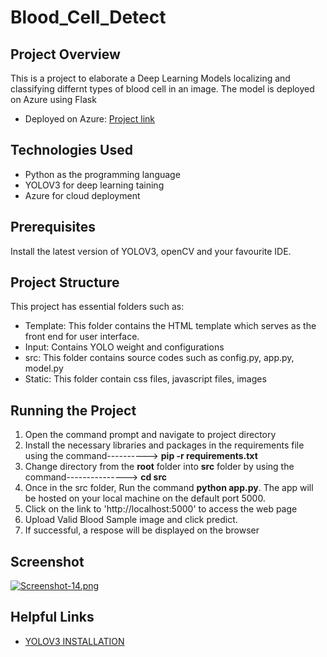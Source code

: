 # Blood_Cell_Detect

## Project Overview

This is a project to elaborate a Deep Learning Models localizing and classifying differnt types of blood cell in an image. The model is deployed on Azure using Flask 
  * Deployed on Azure: [Project link]()
  
## Technologies Used 
  * Python as the programming language
  * YOLOV3 for deep learning taining
  * Azure for cloud deployment

## Prerequisites

Install the latest version of YOLOV3, openCV and your favourite IDE.

## Project Structure

This project has essential folders such as:
  * Template: This folder contains the HTML template  which serves as the front end for user interface.
  * Input: Contains YOLO weight and configurations
  * src: This folder contains source codes such as config.py, app.py, model.py
  * Static: This folder contain css files, javascript files, images
 
## Running the Project
  1. Open the command prompt and navigate to project directory
  2. Install the necessary libraries and packages in the requirements file using the command----------> **pip -r requirements.txt**
  3. Change directory from the **root** folder into **src** folder by using the command---------------> **cd src**
  4. Once in the src folder, Run the command **python app.py**. The app will be hosted on your local machine on the default port 5000.
  5. Click on the link to 'http://localhost:5000' to access the web page
  6. Upload Valid Blood Sample image and click predict.
  7. If successful, a respose will be displayed on the browser
## Screenshot
[![Screenshot-14.png](https://i.postimg.cc/ZqcCk0yb/Screenshot-14.png)](https://postimg.cc/jWDsPxXm)

## Helpful Links
  * [YOLOV3 INSTALLATION]()

